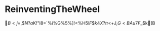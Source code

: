ReinventingTheWheel
===================

$B<j=,$$$N$?$a$K!"I8=`%i%$%V%i%j$G%5%]!<%H$5$l$F$$$k4X?t$r<+J,$G<BAu$7$F$_$k(B

